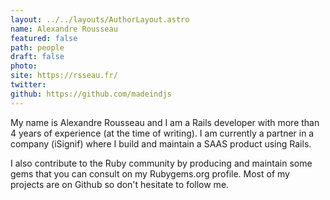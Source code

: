 ```yaml
---
layout: ../../layouts/AuthorLayout.astro
name: Alexandre Rousseau
featured: false
path: people
draft: false
photo: 
site: https://rsseau.fr/
twitter: 
github: https://github.com/madeindjs
---
```


My name is Alexandre Rousseau and I am a Rails developer with more than 4 years of experience (at the time of writing). I am currently a partner in a company (iSignif) where I build and maintain a SAAS product using Rails. 

I also contribute to the Ruby community by producing and maintain some gems that you can consult on my Rubygems.org profile. Most of my projects are on Github so don't hesitate to follow me.